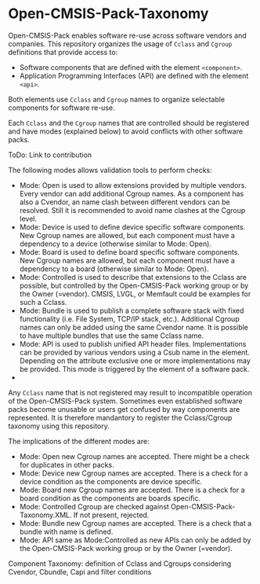 # Open-CMSIS-Pack-Taxonomy

Open-CMSIS-Pack enables software re-use across software vendors and companies. This repository organizes the usage of `Cclass` and `Cgroup` definitions that provide access to:

- Software components that are defined with the element `<component>`.
- Application Programming Interfaces (API) are defined with the element `<api>`.

Both elements use `Cclass` and `Cgroup` names to organize selectable components for software re-use.

Each `Cclass` and the `Cgroup` names that are controlled should be registered and have modes (explained below) to avoid conflicts with other software packs.

ToDo: Link to contribution

The following modes allows validation tools to perform checks:

- Mode: Open is used to allow extensions provided by multiple vendors. Every vendor can add additional Cgroup names. As a component has also a Cvendor, an name clash between different vendors can be resolved. Still it is recommended to avoid name clashes at the Cgroup level.
- Mode: Device is used to define device specific software components. New Cgroup names are allowed, but each component must have a dependency to a device (otherwise similar to Mode: Open).
- Mode: Board is used to define board specific software components. New Cgroup names are allowed, but each component must have a dependency to a board (otherwise similar to Mode: Open).
- Mode: Controlled is used to describe that extensions to the Cclass are possible, but controlled by the Open-CMSIS-Pack working group or by the Owner (=vendor). CMSIS, LVGL, or Memfault could be examples for such a Cclass.
- Mode: Bundle is used to publish a complete software stack with fixed functionality (i.e. File System, TCP/IP stack, etc.). Additional Cgroup names can only be added using the same Cvendor name. It is possible to have multiple bundles that use the same Cclass name.
- Mode: API is used to publish unified API header files. Implementations can be provided by various vendors using a Csub name in the element. Depending on the attribute exclusive one or more implementations may be provided. This mode is triggered by the element <apis> of a software pack.
- 
Any `Cclass` name that is not registered may result to incompatible operation of the Open-CMSIS-Pack system. Sometimes even established software packs become unusable or users get confused by way components are represented.
It is therefore mandantory to register the Cclass/Cgroup taxonomy using this repository.


The implications of the different modes are:
- Mode: Open new Cgroup names are accepted. There might be a check for duplicates in other packs.
- Mode: Device new Cgroup names are accepted. There is a check for a device condition as the components are device specific.
- Mode: Board new Cgroup names are accepted. There is a check for a board condition as the components are boards specific.
- Mode: Controlled Cgroup are checked against Open-CMSIS-Pack-Taxonomy.XML. If not present, rejected.
- Mode: Bundle new Cgroup names are accepted. There is a check that a bundle with name is defined.
- Mode: API same as Mode:Controlled as new APIs can only be added by the Open-CMSIS-Pack working group or by the Owner (=vendor).

Component Taxonomy: definition of Cclass and Cgroups considering Cvendor, Cbundle, Capi and filter conditions
